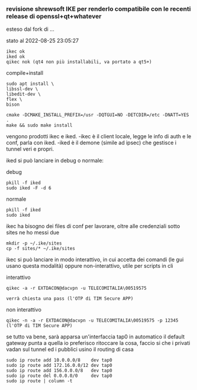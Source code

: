 
### revisione shrewsoft IKE per renderlo compatibile con le recenti release di openssl+qt+whatever

esteso dal fork di ...

stato al 2022-08-25 23:05:27
```
ikec ok
iked ok
qikec nok (qt4 non più installabili, va portato a qt5+)
```


compile+install
```
sudo apt install \
libssl-dev \
libedit-dev \
flex \
bison

cmake -DCMAKE_INSTALL_PREFIX=/usr -DQTGUI=NO -DETCDIR=/etc -DNATT=YES .
make && sudo make install
```

vengono prodotti ikec e iked.
-ikec è il client locale, legge le info di auth e le conf, parla con iked.
-iked è il demone (simile ad ipsec) che gestisce i tunnel veri e propri.

iked si può lanciare in debug o normale:

debug
```
pkill -f iked
sudo iked -F -d 6
```

normale
```
pkill -f iked
sudo iked
```


ikec ha bisogno dei files di conf per lavorare, oltre alle credenziali
sotto sites ne ho messi due

```
mkdir -p ~/.ike/sites
cp -f sites/* ~/.ike/sites
```


ikec si può lanciare in modo interattivo, in cui accetta dei comandi (le gui usano questa modalità) oppure non-interattivo, utile per scripts in cli

interattivo
```
qikec -a -r EXTDACON@dacvpn -u TELECOMITALIA\00519575

verrà chiesta una pass (l'OTP di TIM Secure APP)
```

non interattivo
```
qikec -n -a -r EXTDACON@dacvpn -u TELECOMITALIA\00519575 -p 12345 (l'OTP di TIM Secure APP)
```


se tutto va bene, sarà apparsa un'interfaccia tap0
in automatico il default gateway punta a quella
io preferisco ritoccare la cosa, faccio si che i privati vadan sul tunnel ed i pubblici usino il routing di casa

```
sudo ip route add 10.0.0.0/8    dev tap0
sudo ip route add 172.16.0.0/12 dev tap0
sudo ip route add 156.0.0.0/8   dev tap0
sudo ip route del 0.0.0.0/0     dev tap0
sudo ip route | column -t
```




